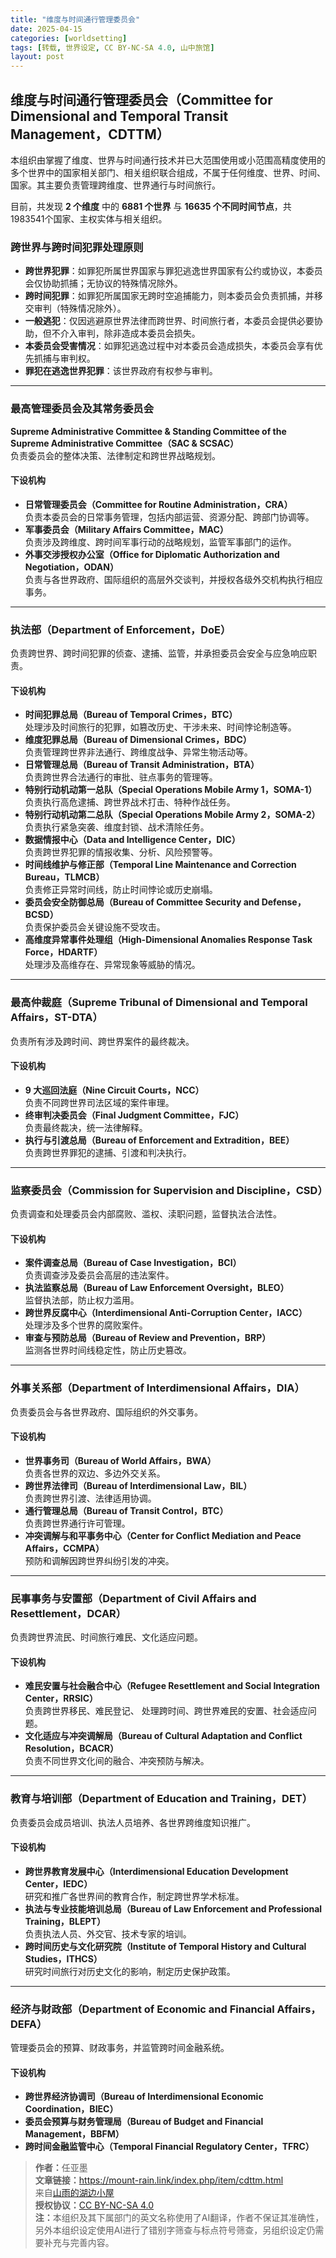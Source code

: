 ```yaml
---
title: "维度与时间通行管理委员会"
date: 2025-04-15
categories: [worldsetting]
tags: [转载, 世界设定, CC BY-NC-SA 4.0, 山中旅馆]
layout: post
---
```



## **维度与时间通行管理委员会（Committee for Dimensional and Temporal Transit Management，CDTTM）**

本组织由掌握了维度、世界与时间通行技术并已大范围使用或小范围高精度使用的多个世界中的国家相关部门、相关组织联合组成，不属于任何维度、世界、时间、国家。其主要负责管理跨维度、世界通行与时间旅行。

目前，共发现 **2 个维度** 中的 **6881 个世界** 与 **16635 个不同时间节点**，共1983541个国家、主权实体与相关组织。

### **跨世界与跨时间犯罪处理原则**
- **跨世界犯罪**：如罪犯所属世界国家与罪犯逃逸世界国家有公约或协议，本委员会仅协助抓捕；无协议的特殊情况除外。
- **跨时间犯罪**：如罪犯所属国家无跨时空追捕能力，则本委员会负责抓捕，并移交审判（特殊情况除外）。
- **一般逃犯**：仅因逃避原世界法律而跨世界、时间旅行者，本委员会提供必要协助，但不介入审判，除非造成本委员会损失。
- **本委员会受害情况**：如罪犯逃逸过程中对本委员会造成损失，本委员会享有优先抓捕与审判权。
- **罪犯在逃逸世界犯罪**：该世界政府有权参与审判。


---

### **最高管理委员会及其常务委员会**
**Supreme Administrative Committee & Standing Committee of the Supreme Administrative Committee（SAC & SCSAC）**  
负责委员会的整体决策、法律制定和跨世界战略规划。

#### **下设机构**
- **日常管理委员会（Committee for Routine Administration，CRA）**  
  负责本委员会的日常事务管理，包括内部运营、资源分配、跨部门协调等。  
- **军事委员会（Military Affairs Committee，MAC）**  
  负责涉及跨维度、跨时间军事行动的战略规划，监管军事部门的运作。  
- **外事交涉授权办公室（Office for Diplomatic Authorization and Negotiation，ODAN）**  
  负责与各世界政府、国际组织的高层外交谈判，并授权各级外交机构执行相应事务。  

---

### **执法部（Department of Enforcement，DoE）**
负责跨世界、跨时间犯罪的侦查、逮捕、监管，并承担委员会安全与应急响应职责。

#### **下设机构**
- **时间犯罪总局（Bureau of Temporal Crimes，BTC）**  
  处理涉及时间旅行的犯罪，如篡改历史、干涉未来、时间悖论制造等。  
- **维度犯罪总局（Bureau of Dimensional Crimes，BDC）**  
  负责管理跨世界非法通行、跨维度战争、异常生物活动等。  
- **日常管理总局（Bureau of Transit Administration，BTA）**  
  负责跨世界合法通行的审批、驻点事务的管理等。  
- **特别行动机动第一总队（Special Operations Mobile Army 1，SOMA-1）**  
  负责执行高危逮捕、跨世界战术打击、特种作战任务。  
- **特别行动机动第二总队（Special Operations Mobile Army 2，SOMA-2）**  
  负责执行紧急突袭、维度封锁、战术清除任务。  
- **数据情报中心（Data and Intelligence Center，DIC）**  
  负责跨世界犯罪的情报收集、分析、风险预警等。  
- **时间线维护与修正部（Temporal Line Maintenance and Correction Bureau，TLMCB）**  
  负责修正异常时间线，防止时间悖论或历史崩塌。  
- **委员会安全防御总局（Bureau of Committee Security and Defense，BCSD）**  
  负责保护委员会关键设施不受攻击。  
- **高维度异常事件处理组（High-Dimensional Anomalies Response Task Force，HDARTF）**  
  处理涉及高维存在、异常现象等威胁的情况。  

---

### **最高仲裁庭（Supreme Tribunal of Dimensional and Temporal Affairs，ST-DTA）**
负责所有涉及跨时间、跨世界案件的最终裁决。

#### **下设机构**
- **9 大巡回法庭（Nine Circuit Courts，NCC）**  
  负责不同跨世界司法区域的案件审理。  
- **终审判决委员会（Final Judgment Committee，FJC）**  
  负责最终裁决，统一法律解释。  
- **执行与引渡总局（Bureau of Enforcement and Extradition，BEE）**  
  负责跨世界罪犯的逮捕、引渡和判决执行。  

---

### **监察委员会（Commission for Supervision and Discipline，CSD）**
负责调查和处理委员会内部腐败、滥权、渎职问题，监督执法合法性。

#### **下设机构**
- **案件调查总局（Bureau of Case Investigation，BCI）**  
  负责调查涉及委员会高层的违法案件。  
- **执法监察总局（Bureau of Law Enforcement Oversight，BLEO）**  
  监督执法部，防止权力滥用。  
- **跨世界反腐中心（Interdimensional Anti-Corruption Center，IACC）**  
  处理涉及多个世界的腐败案件。  
- **审查与预防总局（Bureau of Review and Prevention，BRP）**  
  监测各世界时间线稳定性，防止历史篡改。  

---

### **外事关系部（Department of Interdimensional Affairs，DIA）**
负责委员会与各世界政府、国际组织的外交事务。

#### **下设机构**
- **世界事务司（Bureau of World Affairs，BWA）**  
  负责各世界的双边、多边外交关系。  
- **跨世界法律司（Bureau of Interdimensional Law，BIL）**  
  负责跨世界引渡、法律适用协调。  
- **通行管理总局（Bureau of Transit Control，BTC）**  
  负责跨世界通行许可管理。  
- **冲突调解与和平事务中心（Center for Conflict Mediation and Peace Affairs，CCMPA）**  
  预防和调解因跨世界纠纷引发的冲突。  

---

### **民事事务与安置部（Department of Civil Affairs and Resettlement，DCAR）**
负责跨世界流民、时间旅行难民、文化适应问题。

#### **下设机构**

- **难民安置与社会融合中心（Refugee Resettlement and Social Integration Center，RRSIC）**  
 负责跨世界移民、难民登记、 处理跨时间、跨世界难民的安置、社会适应问题。  
- **文化适应与冲突调解局（Bureau of Cultural Adaptation and Conflict Resolution，BCACR）**  
  负责不同世界文化间的融合、冲突预防与解决。  

---

### **教育与培训部（Department of Education and Training，DET）**
负责委员会成员培训、执法人员培养、各世界跨维度知识推广。

#### **下设机构**
- **跨世界教育发展中心（Interdimensional Education Development Center，IEDC）**  
  研究和推广各世界间的教育合作，制定跨世界学术标准。  
- **执法与专业技能培训总局（Bureau of Law Enforcement and Professional Training，BLEPT）**  
  负责执法人员、外交官、技术专家的培训。  
- **跨时间历史与文化研究院（Institute of Temporal History and Cultural Studies，ITHCS）**  
  研究时间旅行对历史文化的影响，制定历史保护政策。  
  
---
  
### **经济与财政部（Department of Economic and Financial Affairs，DEFA）**
管理委员会的预算、财政事务，并监管跨时间金融系统。

#### **下设机构**
- **跨世界经济协调司（Bureau of Interdimensional Economic Coordination，BIEC）**  
- **委员会预算与财务管理局（Bureau of Budget and Financial Management，BBFM）**  
- **跨时间金融监管中心（Temporal Financial Regulatory Center，TFRC）**  

<blockquote>
<p><strong>作者：</strong>任亚墨<br/>
<strong>文章链接：</strong><a href="[https://mount-rain.link/index.php/novel/redacted.html]" target="_blank">https://mount-rain.link/index.php/item/cdttm.html</a><br/>
来自<a href="https://mount-rain.link" target="_blank">山雨的湖边小屋</a><br/>
<strong>授权协议：</strong><a href="https://creativecommons.org/licenses/by-nc-sa/4.0/" target="_blank">CC BY-NC-SA 4.0</a><br/>
<strong>注：</strong>本组织及其下属部门的英文名称使用了AI翻译，作者不保证其准确性，另外本组织设定使用AI进行了错别字筛查与标点符号筛查，另组织设定仍需要补充与完善内容。</p>
</blockquote>
